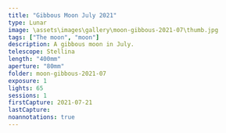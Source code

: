 ```yaml
---
title: "Gibbous Moon July 2021"
type: Lunar
image: \assets\images\gallery\moon-gibbous-2021-07\thumb.jpg
tags: ["The moon", "moon"]
description: A gibbous moon in July.
telescope: Stellina
length: "400mm"
aperture: "80mm"
folder: moon-gibbous-2021-07
exposure: 1
lights: 65
sessions: 1
firstCapture: 2021-07-21
lastCapture:
noannotations: true
---
```

